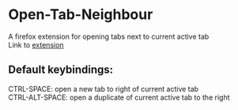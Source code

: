 

# Open-Tab-Neighbour
A firefox extension for opening tabs next to current active tab  
Link to [extension](https://addons.mozilla.org/en-US/firefox/addon/open-tab-neighbour/)

## Default keybindings:
CTRL-SPACE: open a new tab to right of current active tab  
CTRL-ALT-SPACE: open a duplicate of current active tab to the right
